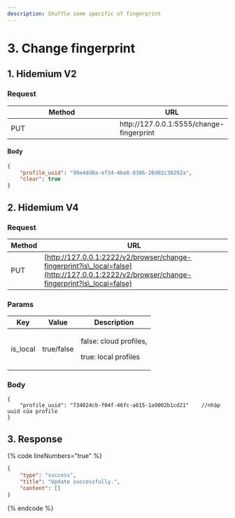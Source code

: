 ```yaml
---
description: Shuffle some specific of fingerprint
---
```


# 3. Change fingerprint

## **1. Hidemium V2**

### **Request**

<table><thead><tr><th width="249">Method</th><th>URL</th></tr></thead><tbody><tr><td>PUT</td><td>http://127.0.0.1:5555/change-fingerprint</td></tr></tbody></table>

#### Body

```json
{
    "profile_uuid": "99e4dd8a-ef34-4be8-8306-26d02c38292a",
    "clear": true
}
```

## **2. Hidemium V4**

### **Request** <a href="#request-1" id="request-1"></a>

| Method | URL                                                                                                                                        |
| ------ | ------------------------------------------------------------------------------------------------------------------------------------------ |
| PUT    | [http://127.0.0.1:2222/v2/browser/change-fingerprint?is\_local=false](http://127.0.0.1:2222/v2/browser/change-fingerprint?is\_local=false) |

### **Params** <a href="#body-1" id="body-1"></a>

| Key       | Value      | Description                                                |
| --------- | ---------- | ---------------------------------------------------------- |
| is\_local | true/false | <p>false:  cloud profiles, </p><p>true: local profiles</p> |

### **Body** <a href="#body-1" id="body-1"></a>

```
{
    "profile_uuid": "734024cb-f04f-46fc-a615-1a9002b1cd21"    //nhập uuid của profile
}
```

## **3. Response**

{% code lineNumbers="true" %}
```json
{
    "type": "success",
    "title": "Update successfully.",
    "content": []
}
```
{% endcode %}
